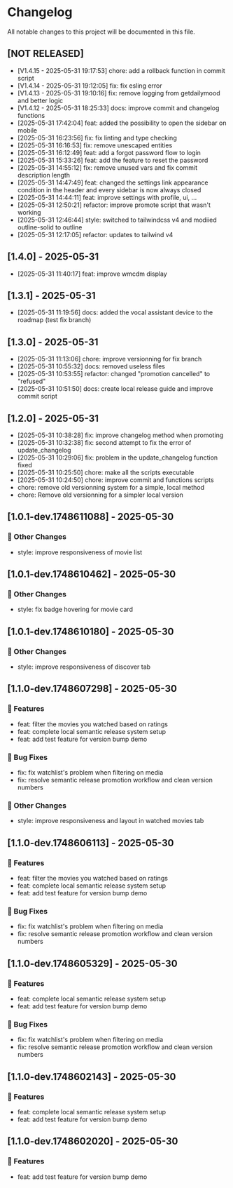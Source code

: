 # Changelog

All notable changes to this project will be documented in this file.

## [NOT RELEASED]
- [V1.4.15 - 2025-05-31 19:17:53] chore: add a rollback function in commit script
- [V1.4.14 - 2025-05-31 19:12:05] fix: fix esling error
- [V1.4.13 - 2025-05-31 19:10:16] fix: remove logging from getdailymood and better logic
- [V1.4.12 - 2025-05-31 18:25:33] docs: improve commit and changelog functions
- [2025-05-31 17:42:04] feat: added the possibility to open the sidebar on mobile
- [2025-05-31 16:23:56] fix: fix linting and type checking
- [2025-05-31 16:16:53] fix: remove unescaped entities
- [2025-05-31 16:12:49] feat: add a forgot password flow to login
- [2025-05-31 15:33:26] feat: add the feature to reset the password
- [2025-05-31 14:55:12] fix: remove unused vars and fix commit description length
- [2025-05-31 14:47:49] feat: changed the settings link appearance condition in the header and every sidebar is now always closed
- [2025-05-31 14:44:11] feat: improve settings with profile, ui, ...
- [2025-05-31 12:50:21] refactor: improve promote script that wasn't working
- [2025-05-31 12:46:44] style: switched to tailwindcss v4 and modiied outline-solid to outline
- [2025-05-31 12:17:05] refactor: updates to tailwind v4


## [1.4.0] - 2025-05-31
- [2025-05-31 11:40:17] feat: improve wmcdm display

## [1.3.1] - 2025-05-31
- [2025-05-31 11:19:56] docs: added the vocal assistant device to the roadmap (test fix branch)

## [1.3.0] - 2025-05-31
- [2025-05-31 11:13:06] chore: improve versionning for fix branch
- [2025-05-31 10:55:32] docs: removed useless files
- [2025-05-31 10:53:55] refactor: changed "promotion cancelled" to "refused"
- [2025-05-31 10:51:50] docs: create local release guide and improve commit script

## [1.2.0] - 2025-05-31
- [2025-05-31 10:38:28] fix: improve changelog method when promoting
- [2025-05-31 10:32:38] fix: second attempt to fix the error of update_changelog
- [2025-05-31 10:29:06] fix: problem in the update_changelog function fixed
- [2025-05-31 10:25:50] chore: make all the scripts executable
- [2025-05-31 10:24:50] chore: improve commit and functions scripts
- chore: remove old versionning system for a simple, local method
- chore: Remove old versionning for a simpler local version

## [1.0.1-dev.1748611088] - 2025-05-30

### 📝 Other Changes
- style: improve responsiveness of movie list


## [1.0.1-dev.1748610462] - 2025-05-30

### 📝 Other Changes
- style: fix badge hovering for movie card


## [1.0.1-dev.1748610180] - 2025-05-30

### 📝 Other Changes
- style: improve responsiveness of discover tab



## [1.1.0-dev.1748607298] - 2025-05-30

### 🚀 Features
- feat: filter the movies you watched based on ratings
- feat: complete local semantic release system setup
- feat: add test feature for version bump demo

### 🐛 Bug Fixes
- fix: fix watchlist's problem when filtering on media
- fix: resolve semantic release promotion workflow and clean version numbers

### 📝 Other Changes
- style: improve responsiveness and layout in watched movies tab


## [1.1.0-dev.1748606113] - 2025-05-30

### 🚀 Features
- feat: filter the movies you watched based on ratings
- feat: complete local semantic release system setup
- feat: add test feature for version bump demo

### 🐛 Bug Fixes
- fix: fix watchlist's problem when filtering on media
- fix: resolve semantic release promotion workflow and clean version numbers


## [1.1.0-dev.1748605329] - 2025-05-30

### 🚀 Features
- feat: complete local semantic release system setup
- feat: add test feature for version bump demo

### 🐛 Bug Fixes
- fix: fix watchlist's problem when filtering on media
- fix: resolve semantic release promotion workflow and clean version numbers


## [1.1.0-dev.1748602143] - 2025-05-30

### 🚀 Features
- feat: complete local semantic release system setup
- feat: add test feature for version bump demo


## [1.1.0-dev.1748602020] - 2025-05-30

### 🚀 Features
- feat: add test feature for version bump demo



